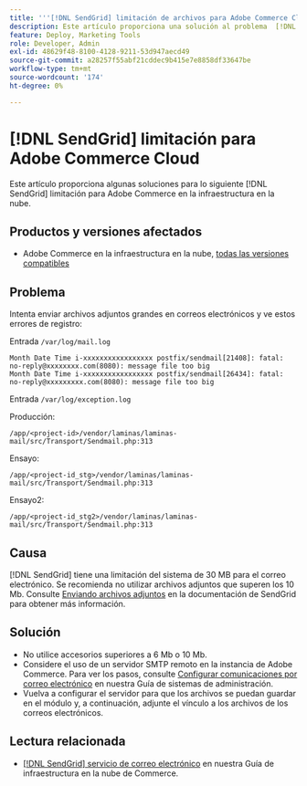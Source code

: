 ```yaml
---
title: '''[!DNL SendGrid] limitación de archivos para Adobe Commerce Cloud'
description: Este artículo proporciona una solución al problema  [!DNL SendGrid] limitación para Adobe Commerce en la infraestructura en la nube.
feature: Deploy, Marketing Tools
role: Developer, Admin
exl-id: 48629f48-8100-4128-9211-53d947aecd49
source-git-commit: a28257f55abf21cddec9b415e7e8858df33647be
workflow-type: tm+mt
source-wordcount: '174'
ht-degree: 0%

---
```


# [!DNL SendGrid] limitación para Adobe Commerce Cloud

Este artículo proporciona algunas soluciones para lo siguiente [!DNL SendGrid] limitación para Adobe Commerce en la infraestructura en la nube.

## Productos y versiones afectados

* Adobe Commerce en la infraestructura en la nube, [todas las versiones compatibles](https://magento.com/sites/default/files/magento-software-lifecycle-policy.pdf)


## Problema

Intenta enviar archivos adjuntos grandes en correos electrónicos y ve estos errores de registro:

Entrada `/var/log/mail.log`

```shell
Month Date Time i-xxxxxxxxxxxxxxxxx postfix/sendmail[21408]: fatal: no-reply@xxxxxxxx.com(8080): message file too big
Month Date Time i-xxxxxxxxxxxxxxxxx postfix/sendmail[26434]: fatal: no-reply@xxxxxxxxx.com(8080): message file too big
```

Entrada `/var/log/exception.log`

Producción:

`/app/<project-id>/vendor/laminas/laminas-mail/src/Transport/Sendmail.php:313`

Ensayo:

`/app/<project-id_stg>/vendor/laminas/laminas-mail/src/Transport/Sendmail.php:313`

Ensayo2:

`/app/<project-id_stg2>/vendor/laminas/laminas-mail/src/Transport/Sendmail.php:313`

## Causa

[!DNL SendGrid] tiene una limitación del sistema de 30 MB para el correo electrónico. Se recomienda no utilizar archivos adjuntos que superen los 10 Mb. Consulte [Enviando archivos adjuntos](https://docs.sendgrid.com/ui/sending-email/attachments-with-digioh) en la documentación de SendGrid para obtener más información.

## Solución

* No utilice accesorios superiores a 6 Mb o 10 Mb.
* Considere el uso de un servidor SMTP remoto en la instancia de Adobe Commerce. Para ver los pasos, consulte [Configurar comunicaciones por correo electrónico](https://experienceleague.adobe.com/docs/commerce-admin/systems/communications/email-communications.html) en nuestra Guía de sistemas de administración.
* Vuelva a configurar el servidor para que los archivos se puedan guardar en el módulo y, a continuación, adjunte el vínculo a los archivos de los correos electrónicos.

## Lectura relacionada

* [[!DNL SendGrid] servicio de correo electrónico](https://experienceleague.adobe.com/docs/commerce-cloud-service/user-guide/project/sendgrid.html) en nuestra Guía de infraestructura en la nube de Commerce.
